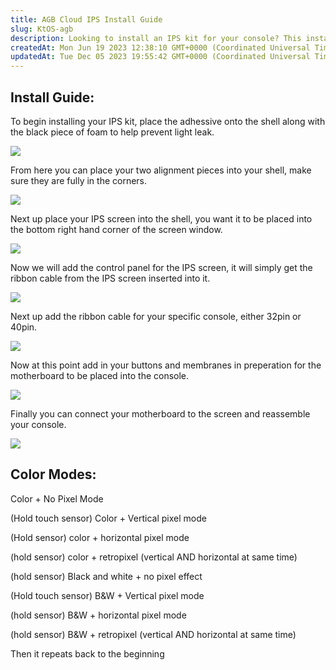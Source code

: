 ```yaml
---
title: AGB Cloud IPS Install Guide
slug: KtOS-agb
description: Looking to install an IPS kit for your console? This installation guide offers detailed step-by-step instructions, from installing the IPS screen to connecting control panels and ribbon cables. Learn how to add buttons and membranes, and reassemble your c
createdAt: Mon Jun 19 2023 12:38:10 GMT+0000 (Coordinated Universal Time)
updatedAt: Tue Dec 05 2023 19:55:42 GMT+0000 (Coordinated Universal Time)
---
```


## Install Guide:&#x20;

To begin installing your IPS kit, place the adhessive onto the shell along with the black piece of foam to help prevent light leak.&#x20;

![](../../assets/LGOyLOdbyVF4ht9bUxl_Z_dsc4967-large.JPG)

From here you can place your two alignment pieces into your shell, make sure they are fully in the corners.&#x20;

![](https://i.imgur.com/jqn0QIo.jpeg)

Next up place your IPS screen into the shell, you want it to be placed into the bottom right hand corner of the screen window.&#x20;

![](https://i.imgur.com/iJWyY0j.jpeg)

Now we will add the control panel for the IPS screen, it will simply get the ribbon cable from the IPS screen inserted into it.

![](../../assets/tmtRsPXCG6ZVWm2Y1Cj1U_dsc4970-large.JPG)

Next up add the ribbon cable for your specific console, either 32pin or 40pin.&#x20;

![](../../assets/-GqRzV4I9CB_d-AeFD08U_dsc4971-large.JPG)

Now at this point add in your buttons and membranes in preperation for the motherboard to be placed into the console.&#x20;

![](../../assets/YOZMlt9_iZIstXJY43cNl_dsc4973-large.JPG)

Finally you can connect your motherboard to the screen and reassemble your console.

![](../../assets/63_myqLIRPwjpWts7SpbD_dsc4975-large.JPG)

## Color Modes:&#x20;

&#x20;Color + No Pixel Mode

&#x20;(Hold touch sensor) Color + Vertical pixel mode

&#x20;(Hold sensor) color + horizontal pixel mode

&#x20;(hold sensor) color + retropixel (vertical AND horizontal at same time)

&#x20;(hold sensor) Black and white + no pixel effect

&#x20;(Hold touch sensor) B\&W + Vertical pixel mode

&#x20;(hold sensor) B\&W + horizontal pixel mode

&#x20;(hold sensor) B\&W + retropixel (vertical AND horizontal at same time)

&#x20;Then it repeats back to the beginning
